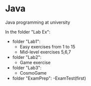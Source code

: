 # Java
Java programming at university 

In the folder "Lab Ex":
- folder "Lab1":
  - Easy exercises from 1 to 15
  - Mid-level exercises 5,6,7
- folder "Lab2":
  - Game exercise
- folder "Lab3":
  - CosmoGame
- folder "ExamPrep":
  -ExamTest(first)
